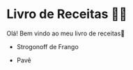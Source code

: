 # Livro de Receitas :man_cook:



Olá! Bem vindo ao meu  livro de receitas:book:



- Strogonoff de Frango

- Pavê

  





